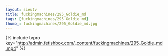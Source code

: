 ```yaml
--- 
layout: sieutv
title: fuckingmachines/295_Goldie_md
tags: [fuckingmachines/295_Goldie_md]
thumb_: fuckingmachines/295_Goldie_md.jpg
---
```

{% include tvpro key="http://admin.fetishbox.com/_content/fuckingmachines/295_Goldie_md.mp4" %} 
